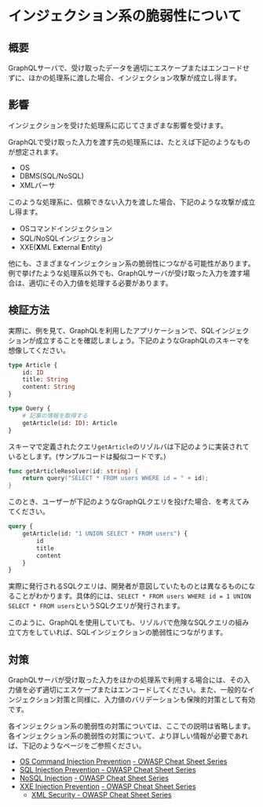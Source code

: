 # インジェクション系の脆弱性について

## 概要

GraphQLサーバで、受け取ったデータを適切にエスケープまたはエンコードせずに、ほかの処理系に渡した場合、インジェクション攻撃が成立し得ます。

## 影響

インジェクションを受けた処理系に応じてさまざまな影響を受けます。

GraphQLで受け取った入力を渡す先の処理系には、たとえば下記のようなものが想定されます。

- OS
- DBMS(SQL/NoSQL)
- XMLパーサ

このような処理系に、信頼できない入力を渡した場合、下記のような攻撃が成立し得ます。

<!-- textlint-disable prh -->
- OSコマンドインジェクション
- SQL/NoSQLインジェクション
- XXE(**X**ML E**x**ternal **E**ntity)
<!-- textlint-enable prh -->

他にも、さまざまなインジェクション系の脆弱性につながる可能性があります。例で挙げたような処理系以外でも、GraphQLサーバが受け取った入力を渡す場合は、適切にその入力値を処理する必要があります。

## 検証方法

実際に、例を見て、GraphQLを利用したアプリケーションで、SQLインジェクションが成立することを確認しましょう。下記のようなGraphQLのスキーマを想像してください。

```graphql
type Article {
	id: ID
	title: String
	content: String
}

type Query {
	# 記事の情報を取得する
	getArticle(id: ID): Article
}
```

スキーマで定義されたクエリ`getArticle`のリゾルバは下記のように実装されているとします。(サンプルコードは擬似コードです。)

```go
func getArticleResolver(id: string) {
	return query("SELECT * FROM users WHERE id = " + id);
}
```

このとき、ユーザーが下記のようなGraphQLクエリを投げた場合、を考えてみてください。

```graphql
query {
	getArticle(id: "1 UNION SELECT * FROM users") {
		id
		title
		content
	}
}
```

実際に発行されるSQLクエリは、開発者が意図していたものとは異なるものになることがわかります。具体的には、`SELECT * FROM users WHERE id = 1 UNION SELECT * FROM users`というSQLクエリが発行されます。

このように、GraphQLを使用していても、リゾルバで危険なSQLクエリの組み立て方をしていれば、SQLインジェクションの脆弱性につながります。

## 対策

GraphQLサーバが受け取った入力をほかの処理系で利用する場合には、その入力値を必ず適切にエスケープまたはエンコードしてください。また、一般的なインジェクション対策と同様に、入力値のバリデーションも保険的対策として有効です。

各インジェクション系の脆弱性の対策については、ここでの説明は省略します。各インジェクション系の脆弱性の対策について、より詳しい情報が必要であれば、下記のようなページをご参照ください。

- [OS Command Injection Prevention](https://cheatsheetseries.owasp.org/cheatsheets/OS_Command_Injection_Defense_Cheat_Sheet.html) [- OWASP Cheat Sheet Series](https://cheatsheetseries.owasp.org/cheatsheets/SQL_Injection_Prevention_Cheat_Sheet.html)
- [SQL Injection Prevention - OWASP Cheat Sheet Series](https://cheatsheetseries.owasp.org/cheatsheets/SQL_Injection_Prevention_Cheat_Sheet.html)
- [NoSQL Injection](https://www.netsparker.com/blog/web-security/what-is-nosql-injection/) [- OWASP Cheat Sheet Series](https://cheatsheetseries.owasp.org/cheatsheets/SQL_Injection_Prevention_Cheat_Sheet.html)
- [XXE Injection Prevention](https://cheatsheetseries.owasp.org/cheatsheets/XML_External_Entity_Prevention_Cheat_Sheet.html) [- OWASP Cheat Sheet Series](https://cheatsheetseries.owasp.org/cheatsheets/SQL_Injection_Prevention_Cheat_Sheet.html)
    - [XML Security - OWASP Cheat Sheet Series](https://cheatsheetseries.owasp.org/cheatsheets/XML_Security_Cheat_Sheet.html)